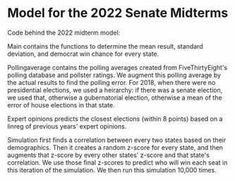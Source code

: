 # Model for the 2022 Senate Midterms

Code behind the 2022 midterm model:

Main contains the functions to determine the mean result, standard deviation, and democrat win chance for every state.

Pollingaverage contains the polling averages created from FiveThirtyEight's polling database and pollster ratings. We augment this polling average by the actual results to find the polling error. For 2018, when there were no presidential elections, we used a heirarchy: if there was a senate election, we used that, otherwise a gubernatorial election, otherwise a mean of the error of house elections in that state.

Expert opinions predicts the closest elections (within 8 points) based on a linreg of previous years' expert opinions.

Simulation first finds a correlation between every two states based on their demographics. Then it creates a random z-score for every state, and then augments that z-score by every other states' z-score and that state's correlation. We use those final z-scores to predict who will win each seat in this iteration of the simulation. We then run this simulation 10,000 times.
